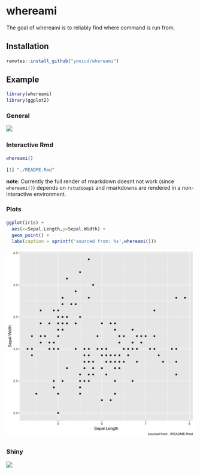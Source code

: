 
<!-- README.md is generated from README.Rmd. Please edit that file -->

# whereami

The goal of whereami is to reliably find where command is run from.

## Installation

``` r
remotes::install_github("yonicd/whereami")
```

## Example

``` r
library(whereami)
library(ggplot2)
```

### General

![](https://github.com/yonicd/whereami/blob/misc/misc/base_example.gif?raw=true)

### Interactive Rmd

``` r
whereami()
```

``` r
[1] "./README.Rmd"
```

**note**: Currently the full render of rmarkdown doesnt not work (since
`whereami()`) depends on `rstudioapi` and rmarkdowns are rendered in a
non-interactive environment.

### Plots

``` r
ggplot(iris) + 
  aes(x=Sepal.Length,y=Sepal.Width) + 
  geom_point() + 
  labs(caption = sprintf('sourced from: %s',whereami()))
```

![](man/figures/README-plot-1.png)

### Shiny

![](https://github.com/yonicd/whereami/blob/misc/misc/shiny_example.gif?raw=true)
